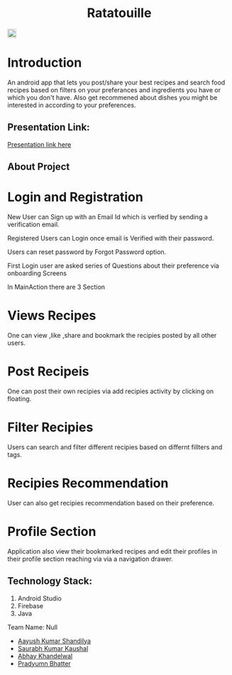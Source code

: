 <h1 align="center">Ratatouille</h1>
<p align="center">
</p>

<a href="https://hack36.com"> <img src="http://bit.ly/BuiltAtHack36" height=20px> </a>

# Introduction

An android app that lets you post/share your best recipes and search food recipes based on filters on your preferances and ingredients you have or which you don't have.
Also get recommened about dishes you might be interested in according to your preferences.

## Presentation Link:
  <a href="https://docs.google.com/presentation/d/1ejRPP7dfhKtMEmDf_YVy83sp2sQ44DSbkS_ryOTR0Qk/edit?usp=sharing"> Presentation link here </a>
  
## About Project

# Login and Registration

New User can Sign up with an Email Id which is verfied by sending a verification email.

Registered Users can Login once email is Verified with their password.

Users can reset password by Forgot Password option.

First Login user are asked series of Questions about their preference via onboarding Screens

In MainAction there are 3 Section

# Views Recipes

One can view ,like ,share and bookmark the recipies posted by all other users.

# Post Recipeis

One can post their own recipies via add recipies activity by clicking on floating.

# Filter Recipies

Users can search and filter different recipies based on differnt fillters and tags.

# Recipies Recommendation

User can also get recipies recommendation based on their preference.

# Profile Section

Application also view their bookmarked recipes and edit their profiles in their profile section reaching via via a navigation drawer.
  
## Technology Stack:
  1) Android Studio 
  2) Firebase
  3) Java  
  
Team Name: Null

* [Aayush Kumar Shandilya](https://github.com/hey-aayush)
* [Saurabh Kumar Kaushal](https://github.com/saurabh-bot)
* [Abhay Khandelwal](https://github.com/jaykhandelwal22)
* [Pradyumn Bhatter](https://github.com/prbhatter)
